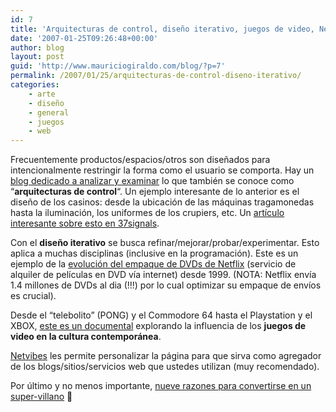 ```yaml
---
id: 7
title: 'Arquitecturas de control, diseño iterativo, juegos de video, Netvibes'
date: '2007-01-25T09:26:48+00:00'
author: blog
layout: post
guid: 'http://www.mauriciogiraldo.com/blog/?p=7'
permalink: /2007/01/25/arquitecturas-de-control-diseno-iterativo/
categories:
    - arte
    - diseño
    - general
    - juegos
    - web
---
```


Frecuentemente productos/espacios/otros son diseñados para intencionalmente restringir la forma como el usuario se comporta. Hay un [blog dedicado a analizar y examinar](http://architectures.danlockton.co.uk/) lo que también se conoce como “**arquitecturas de control**“. Un ejemplo interesante de lo anterior es el diseño de los casinos: desde la ubicación de las máquinas tragamonedas hasta la iluminación, los uniformes de los crupiers, etc. Un [artí­culo interesante sobre esto en 37signals](http://37signals.com/svn/archives2/the_casino_experience.php).

Con el **diseño iterativo** se busca refinar/mejorar/probar/experimentar. Esto aplica a muchas disciplinas (inclusive en la programación). Este es un ejemplo de la [evolución del empaque de DVDs de Netflix](http://money.cnn.com/popups/2006/biz2/netflix/frameset.exclude.html) (servicio de alquiler de pelí­culas en DVD ví­a internet) desde 1999. (NOTA: Netflix enví­a 1.4 millones de DVDs al dia (!!!) por lo cual optimizar su empaque de enví­os es crucial).

Desde el “telebolito” (PONG) y el Commodore 64 hasta el Playstation y el XBOX, [este es un documental](http://www.8bitmovie.com/) explorando la influencia de los **juegos de video en la cultura contemporánea**.

[Netvibes](http://www.netvibes.com/) les permite personalizar la página para que sirva como agregador de los blogs/sitios/servicios web que ustedes utilizan (muy recomendado).

Por último y no menos importante, [nueve razones para convertirse en un super-villano](http://www.sandstorming.com/2006/10/9-reasons-to-become-an-evil-super-villain/) 🙂